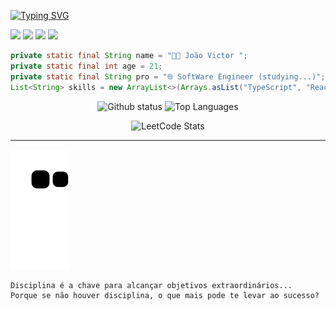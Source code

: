 [![Typing SVG](https://readme-typing-svg.herokuapp.com/?color=8338ec&size=35&center=true&vCenter=true&width=1000&lines=Hello+world,+My+Name+is+João+Victor;I'm+21+years+old;I+from+Brazil;I+study+Software+Engineer;Be+Welcome!+:%29)](https://git.io/typing-svg)

<!--<img align="right" title="computer-illustration" height="220" src="computer-illustration.png" /> -->

![](https://komarev.com/ghpvc/?username=joaovic-tech&color=blueviolet)
![](https://badges.pufler.dev/repos/joaovic-tech?color=blueviolet)
![](https://badges.pufler.dev/commits/monthly/joaovic-tech?color=blueviolet)
![](https://joaovictor-portfolio.vercel.app/)

```java
private static final String name = "👨‍💻 João Victor ";
private static final int age = 21;
private static final String pro = "🌐 SoftWare Engineer (studying...)";
List<String> skills = new ArrayList<>(Arrays.asList("TypeScript", "React", "NodeJS", "Python", "Java", "PHP"));
```

<div align="center">
  
![Github status](https://github-readme-stats.vercel.app/api?username=joaovic-tech&show_icons=true&count_private=true&theme=midnight-purple&hide_border=true&bg_color=00000000)
![Top Languages](https://github-readme-stats.vercel.app/api/top-langs/?username=joaovic-tech&langs_count=8&count_private=true&layout=compact&theme=midnight-purple&hide_border=true&bg_color=00000000)
<!-- [![Codeforces Stats](https://codeforces-readme-stats.vercel.app/api/card?username=joaovictorca2004&theme=midnight-purple&hide_border=true&bg_color=00000000)](https://codeforces.com/profile/joaovictorca2004) -->
![LeetCode Stats](https://leetcard.jacoblin.cool/joaovic-tech?ext=activity&theme=transparent)

</div>

---

![Snake animation](https://github.com/joaovic-tech/joaovic-tech/blob/output/github-contribution-grid-snake.svg)

```diff
Disciplina é a chave para alcançar objetivos extraordinários...
Porque se não houver disciplina, o que mais pode te levar ao sucesso?
```
